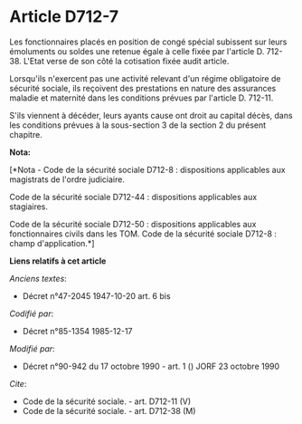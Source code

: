 # Article D712-7

Les fonctionnaires placés en position de congé spécial subissent sur leurs émoluments ou soldes une retenue égale à celle
fixée par l'article D. 712-38. L'Etat verse de son côté la cotisation fixée audit article. 

Lorsqu'ils n'exercent pas une activité relevant d'un régime obligatoire de sécurité sociale, ils reçoivent des prestations en
nature des assurances maladie et maternité dans les conditions prévues par l'article D. 712-11.

S'ils viennent à décéder, leurs ayants cause ont droit au capital décès, dans les conditions prévues à la sous-section 3 de
la section 2 du présent chapitre.

**Nota:**

[*Nota - Code de la sécurité sociale D712-8 : dispositions applicables aux magistrats de l'ordre judiciaire.

Code de la sécurité sociale D712-44 : dispositions applicables aux stagiaires.

Code de la sécurité sociale D712-50 : dispositions applicables aux fonctionnaires civils dans les TOM.    Code de la sécurité
sociale D712-8 : champ d'application.*]

**Liens relatifs à cet article**

_Anciens textes_:

  - Décret n°47-2045 1947-10-20 art. 6 bis

_Codifié par_:

  - Décret n°85-1354 1985-12-17

_Modifié par_:

  - Décret n°90-942 du 17 octobre 1990 - art. 1 () JORF 23 octobre 1990

_Cite_:

  - Code de la sécurité sociale. - art. D712-11 (V)
  - Code de la sécurité sociale. - art. D712-38 (M)

